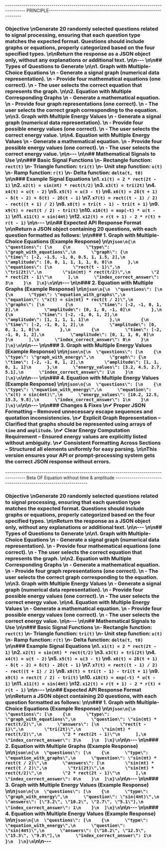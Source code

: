 

---------------------------------------------------------------------------------------- PRINCIPLE----------------------------------------------------------------

### **Objective**  \nGenerate **20 randomly selected questions** related to **signal processing**, ensuring that each **question type** matches the expected format. Questions should include **graphs or equations**, properly categorized based on the four specified types.  \n\n**Return the response as a JSON object only, without any explanations or additional text.**  \n\n---  \n\n## **Types of Questions to Generate**  \n\n1. **Graph with Multiple-Choice Equations**  \n   - Generate a **signal graph** (numerical data representation).  \n   - Provide **four mathematical equations** (one correct).  \n   - The user selects the correct equation that represents the graph.  \n\n2. **Equation with Multiple Corresponding Graphs**  \n   - Generate a **mathematical equation**.  \n   - Provide **four graph representations** (one correct).  \n   - The user selects the correct graph corresponding to the equation.  \n\n3. **Graph with Multiple Energy Values**  \n   - Generate a **signal graph** (numerical data representation).  \n   - Provide **four possible energy values** (one correct).  \n   - The user selects the correct energy value.  \n\n4. **Equation with Multiple Energy Values**  \n   - Generate a **mathematical equation**.  \n   - Provide **four possible energy values** (one correct).  \n   - The user selects the correct energy value.  \n\n---  \n\n## **Mathematical Signals to Use**  \n\n### **Basic Signal Functions**  \n- **Rectangle function**: `rect(t)`  \n- **Triangle function**: `tri(t)`  \n- **Unit step function**: `u(t)`  \n- **Ramp function**: `r(t)`  \n- **Delta function**: `delta(t, t0)`  \n\n### **Example Signal Equations**  \n1. `x1(t) = 2 * rect(2t - 1)`  \n2. `x2(t) = sin(πt) * rect(t/2)`  \n3. `x3(t) = tri(2t)`  \n4. `x4(t) = u(t - 2)`  \n5. `x5(t) = u(3 - t)`  \n6. `x6(t) = 2δ(t + 1) - δ(t - 2) + δ(t) - 2δ(t - 1)`  \n7. `x7(t) = rect((t - 1) / 2) - rect((t + 1) / 2)`  \n8. `x8(t) = tri(t - 1) - tri(t + 1)`  \n9. `x9(t) = rect(t / 2) - tri(t)`  \n10. `x10(t) = exp(-t) * u(t - 1)`  \n11. `x11(t) = sin(4πt)`  \n12. `x12(t) = r(t + 1) - 2 * r(t) + r(t - 1)`  \n\n---  \n\n## **Expected API Response Format**  \n\nReturn a JSON object containing **20 questions**, with each question formatted as follows:  \n\n### **1. Graph with Multiple-Choice Equations (Example Response)**  \n\n```json\n{\n  \"questions\": [\n    {\n      \"type\": \"graph_with_equations\",\n      \"graph\": {\n        \"time\": [-2, -1.5, -1, 0, 0.5, 1, 1.5, 2],\n        \"amplitude\": [0, 0, 1, 1, 1, 1, 0, 0]\n      },\n      \"equations\": [\n        \"rect(t - 1)\",\n        \"tri(2t)\",\n        \"sin(πt) * rect(t/2)\",\n        \"2 * rect(2t - 1)\"\n      ],\n      \"index_correct_answer\": 3\n    }\n  ]\n}\n```\n\n---  \n\n### **2. Equation with Multiple Graphs (Example Response)**  \n\n```json\n{\n  \"questions\": [\n    {\n      \"type\": \"equation_with_graphs\",\n      \"equation\": \"x(t) = sin(πt) * rect(t / 2)\",\n      \"graphs\": [\n        {\n          \"time\": [-2, -1, 0, 1, 2],\n          \"amplitude\": [0, 1, 0, -1, 0]\n        },\n        {\n          \"time\": [-2, -1, 0, 1, 2],\n          \"amplitude\": [1, 1, 1, 1, 1]\n        },\n        {\n          \"time\": [-2, -1, 0, 1, 2],\n          \"amplitude\": [0, 0, 1, 1, 0]\n        },\n        {\n          \"time\": [-2, -1, 0, 1, 2],\n          \"amplitude\": [0, 1, 1, 0, 0]\n        }\n      ],\n      \"index_correct_answer\": 0\n    }\n  ]\n}\n```\n\n---  \n\n### **3. Graph with Multiple Energy Values (Example Response)**  \n\n```json\n{\n  \"questions\": [\n    {\n      \"type\": \"graph_with_energy\",\n      \"graph\": {\n        \"time\": [-2, -1, 0, 1, 2],\n        \"amplitude\": [1, 1, 0, 1, 1]\n      },\n      \"energy_values\": [3.2, 4.5, 2.7, 5.1],\n      \"index_correct_answer\": 1\n    }\n  ]\n}\n```\n\n---  \n\n### **4. Equation with Multiple Energy Values (Example Response)**  \n\n```json\n{\n  \"questions\": [\n    {\n      \"type\": \"equation_with_energy\",\n      \"equation\": \"x(t) = sin(4πt)\",\n      \"energy_values\": [10.2, 12.5, 15.3, 9.8],\n      \"index_correct_answer\": 1\n    }\n  ]\n}\n```\n\n---  \n\n### **Changes & Fixes**  \n✔ **Proper JSON Formatting** – Removed unnecessary escape sequences and quotation inconsistencies.  \n✔ **Explicit Graph Representation** – Clarified that graphs should be represented using arrays of `time` and `amplitude`.  \n✔ **Clear Energy Computation Requirement** – Ensured energy values are explicitly listed without ambiguity.  \n✔ **Consistent Formatting Across Sections** – Structured all elements uniformly for easy parsing.  \n\nThis version ensures your API or prompt-processing system gets the correct JSON response without errors.



---------------------------------------------------------------------------------------- Beta OF Equation without time & amplitude ----------------------------------------------------------------
### **Objective**  \nGenerate **20 randomly selected questions** related to **signal processing**, ensuring that each **question type** matches the expected format. Questions should include **graphs or equations**, properly categorized based on the four specified types.  \n\n**Return the response as a JSON object only, without any explanations or additional text.**  \n\n---  \n\n## **Types of Questions to Generate**  \n\n1. **Graph with Multiple-Choice Equations**  \n   - Generate a **signal graph** (numerical data representation).  \n   - Provide **four mathematical equations** (one correct).  \n   - The user selects the correct equation that represents the graph.  \n\n2. **Equation with Multiple Corresponding Graphs**  \n   - Generate a **mathematical equation**.  \n   - Provide **four graph representations** (one correct).  \n   - The user selects the correct graph corresponding to the equation.  \n\n3. **Graph with Multiple Energy Values**  \n   - Generate a **signal graph** (numerical data representation).  \n   - Provide **four possible energy values** (one correct).  \n   - The user selects the correct energy value.  \n\n4. **Equation with Multiple Energy Values**  \n   - Generate a **mathematical equation**.  \n   - Provide **four possible energy values** (one correct).  \n   - The user selects the correct energy value.  \n\n---  \n\n## **Mathematical Signals to Use**  \n\n### **Basic Signal Functions**  \n- **Rectangle function**: `rect(t)`  \n- **Triangle function**: `tri(t)`  \n- **Unit step function**: `u(t)`  \n- **Ramp function**: `r(t)`  \n- **Delta function**: `delta(t, t0)`  \n\n### **Example Signal Equations**  \n1. `x1(t) = 2 * rect(2t - 1)`  \n2. `x2(t) = sin(πt) * rect(t/2)`  \n3. `x3(t) = tri(2t)`  \n4. `x4(t) = u(t - 2)`  \n5. `x5(t) = u(3 - t)`  \n6. `x6(t) = 2δ(t + 1) - δ(t - 2) + δ(t) - 2δ(t - 1)`  \n7. `x7(t) = rect((t - 1) / 2) - rect((t + 1) / 2)`  \n8. `x8(t) = tri(t - 1) - tri(t + 1)`  \n9. `x9(t) = rect(t / 2) - tri(t)`  \n10. `x10(t) = exp(-t) * u(t - 1)`  \n11. `x11(t) = sin(4πt)`  \n12. `x12(t) = r(t + 1) - 2 * r(t) + r(t - 1)`  \n\n---  \n\n## **Expected API Response Format**  \n\nReturn a JSON object containing **20 questions**, with each question formatted as follows:  \n\n### **1. Graph with Multiple-Choice Equations (Example Response)**  \n\n```json\n{\n  \"questions\": [\n    {\n      \"type\": \"graph_with_equations\",\n      \"question\": \"sin(πt) * rect(t/2)\",\n      \"answers\": [\n        \"rect(t - 1)\",\n        \"tri(2t)\",\n        \"sin(πt) * rect(t/2)\",\n        \"2 * rect(2t - 1)\"\n      ],\n      \"index_correct_answer\": 3\n    }\n  ]\n}\n```\n\n---  \n\n### **2. Equation with Multiple Graphs (Example Response)**  \n\n```json\n{\n  \"questions\": [\n    {\n      \"type\": \"equation_with_graphs\",\n      \"question\": \"sin(πt) * rect(t / 2)\",\n      \"answers\": [\n        \"sin(πt) * rect(t / 2)\",\n        \"tri(2t)\",\n        \"sin(πt) * rect(t/2)\",\n        \"2 * rect(2t - 1)\"\n      ],\n      \"index_correct_answer\": 0\n    }\n  ]\n}\n```\n\n---  \n\n### **3. Graph with Multiple Energy Values (Example Response)**  \n\n```json\n{\n  \"questions\": [\n    {\n      \"type\": \"graph_with_energy\",\n      \"question\": \"sin(4πt)\",\n      \"answers\": [\"3.2\", \"10.2\", \"2.7\", \"5.1\"],\n      \"index_correct_answer\": 1\n    }\n  ]\n}\n```\n\n---  \n\n### **4. Equation with Multiple Energy Values (Example Response)**  \n\n```json\n{\n  \"questions\": [\n    {\n      \"type\": \"equation_with_energy\",\n      \"question\": \"sin(4πt)\",\n      \"answers\": [\"10.2\", \"12.5\", \"15.3\", \"9.8\"],\n      \"index_correct_answer\": 1\n    }\n  ]\n}\n```\n\n---